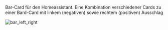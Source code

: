 Bar-Card für den Homeassistant. Eine Kombination verschiedener Cards zu einer Bard-Card mit linkem (negativen) sowie rechtem (positiven) Ausschlag

![bar_left_right](https://github.com/user-attachments/assets/e9ac628e-b95e-4b1e-a2a4-2b48e4d11257)

